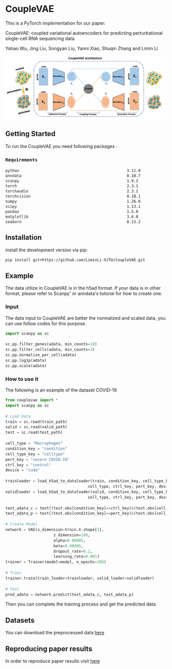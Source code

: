 
# CoupleVAE

This is a PyTorch implementation for our paper:

CoupleVAE: coupled variational autoencoders for predicting perturbational single-cell RNA sequencing data

Yahao Wu, Jing Liu, Songyan Liu, Yanni Xiao, Shuqin Zhang and Limin Li

![image](https://github.com/LiminLi-xjtu/CoupleVAE/blob/master/img/couplevae_arch.png)

    
## Getting Started

To run the CoupleVAE you need following packages :
### `Requirements`

    python                                               3.11.0 
    anndata                                              0.10.7
    scanpy                                               1.9.2
    torch                                                2.3.1
    torchaudio                                           2.3.1
    torchcision                                          0.18.1
    numpy                                                1.26.0
    scipy                                                1.13.1
    pandas                                               1.5.0
    matplotlib                                           3.6.0
    seaborn                                              0.13.2
    
## Installation

install the development version via pip:
```bash
pip install git+https://github.com/LiminLi-XJTU/CoupleVAE.git
```

## Example
The data utilize in CoupleVAE is in the h5ad format. If your data is in other format, please refer to Scanpy' or anndata's tutorial for how to create one.

### Input
The data input to CoupleVAE are better the normalized and scaled data, you can use follow codes for this purpose.
```Python
import scanpy as sc

sc.pp.filter_genes(adata, min_counts=10)
sc.pp.filter_cells(adata, min_counts=3)
sc.pp.normalize_per_cell(adata)
sc.pp.log1p(adata)
sc.pp.scale(adata)
```

### How to use it
The following is an example of the dataset COVID-19


```Python
from couplevae import *
import scanpy as sc

# Load Data
train = sc.read(train_path)
valid = sc.read(valid_path)
test = sc.read(test_path) 

cell_type = "Macrophages"
condition_key = "condition"
cell_type_key = "celltype"
pert_key = "severe COVID-19"
ctrl_key = "control"
device = "cuda"

trainloader = load_h5ad_to_dataloader(train, condition_key, cell_type_key, 
                                    cell_type, ctrl_key, pert_key, device)
validloader = load_h5ad_to_dataloader(valid, condition_key, cell_type_key, 
                                    cell_type, ctrl_key, pert_key, device)

test_adata_c = test[(test.obs[condition_key]==ctrl_key)&(test.obs[cell_type_key]==cell_type)]  
test_adata_p = test[(test.obs[condition_key]==pert_key)&(test.obs[cell_type_key]==cell_type)]

# Create Model
network = VAE(x_dimension=train.X.shape[1],
                     z_dimension=100,
                     alpha=0.00005,
                     beta=0.00005,
                     dropout_rate=0.2,
                     learning_rate=0.001)
trainer = Trainer(model=model, n_epochs=200)
                     
# Train
trainer.train(train_loader=trainloader, valid_loader=validloader)

# Test
pred_adata = network.predict(test_adata_c, test_adata_p)
```
Then you can complete the training process and get the predicted data.

## Datasets
You can download the preprocessed data [here](https://drive.google.com/drive/folders/1VkKqwFd9AfVRG9E2ue8XZLBW1QUPq5Qb)

## Reproducing paper results
In order to reproduce paper results visit [here](https://github.com/muxiaran6688/couplevae-re)
